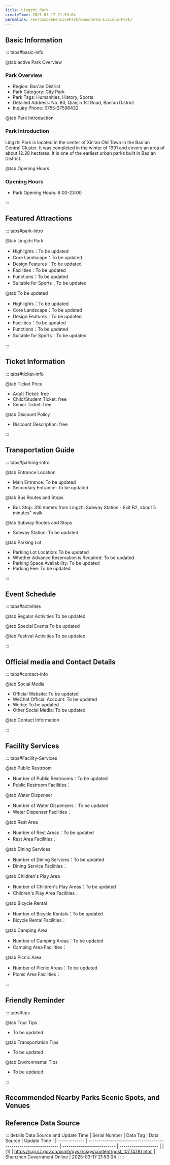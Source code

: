 ```yaml
---
title: Lingzhi Park
createTime: 2025-03-17 21:53:04
permalink: /en/ComprehensivePark/Ganoderma-Lucidum-Park/
---
```



<script setup>
import ImageSwiper from '/.vuepress/theme/components/ImageSwiper.vue'
// 轮播图数据
const swiperItems = [
    {
                link: 'https://cgj.sz.gov.cn/img/4/4005/4005759/10774781.jpg',
                title: 'Lingzhi Park',
                description: '',
                author: 'Shenzhen Government Online',
                date: '2025/03/17'
                },
  {
                link: 'https://cgj.sz.gov.cn/img/4/4005/4005759/10774781.jpg',
                title: 'Lingzhi Park',
                description: '',
                author: 'Shenzhen Government Online',
                date: '2025/03/17'
                }
]
// 配置项
const swiperConfig = {
  height: 500,
  showInfo: true
}
</script>
<!-- 轮播图组件 -->
<ImageSwiper :items="swiperItems" :config="swiperConfig" />



## Basic Information

::: tabs#basic-info

@tab:active Park Overview
### Park Overview
- Region: Bao'an District
- Park Category: City Park
- Park Tags: Humanities, History, Sports
- Detailed Address: No. 80, Qianjin 1st Road, Bao'an District
- Inquiry Phone: 0755-27596432

@tab Park Introduction
### Park Introduction
 Lingzhi Park is located in the center of Xin'an Old Town in the Bao'an Central Cluster. It was completed in the winter of 1991 and covers an area of about 12.28 hectares. It is one of the earliest urban parks built in Bao'an District.


@tab Opening Hours
### Opening Hours
- Park Opening Hours: 6:00-23:00

:::

## Featured Attractions

::: tabs#park-intro

@tab Lingzhi Park
<ImageCard
image="https://cgj.sz.gov.cn/images/index20230710_1.png"
    title="Lingzhi Park"
    description="There is a special Lingzhi attraction in the park. Lingzhi is closely related to the filial piety culture handed down by the ancestors of Shanghe Village, so Lingzhi Park has great historical and cultural spiritual significance."
    date=""
    author="Shenzhen Government Online"
/>


- Highlights：To be updated
- Core Landscape：To be updated
- Design Features：To be updated
- Facilities：To be updated
- Functions：To be updated
- Suitable for Sports：To be updated

@tab To be updated
<ImageCard
image="https://cgj.sz.gov.cn/images/index20230710_1.png"
    title="Lingzhi Park"
    description="There is a special Lingzhi attraction in the park. Lingzhi is closely related to the filial piety culture handed down by the ancestors of Shanghe Village, so Lingzhi Park has great historical and cultural spiritual significance."
    date=""
    author="Shenzhen Government Online"
/>


- Highlights：To be updated
- Core Landscape：To be updated
- Design Features：To be updated
- Facilities：To be updated
- Functions：To be updated
- Suitable for Sports：To be updated

:::

## Ticket Information

::: tabs#ticket-info

@tab Ticket Price
- Adult Ticket: free
- Child/Student Ticket: free
- Senior Ticket: free

@tab Discount Policy
- Discount Description: free

:::

## Transportation Guide

::: tabs#parking-intro

@tab Entrance Location
- Main Entrance: To be updated
- Secondary Entrance: To be updated

@tab Bus Routes and Stops
- Bus Stop: 310 meters from Lingzhi Subway Station - Exit B2, about 5 minutes" walk

@tab Subway Routes and Stops
- Subway Station: To be updated

@tab Parking Lot
- Parking Lot Location: To be updated
- Whether Advance Reservation is Required: To be updated
- Parking Space Availability: To be updated
- Parking Fee: To be updated

:::

## Event Schedule

::: tabs#activities

@tab Regular Activities
To be updated

@tab Special Events
To be updated

@tab Festival Activities
To be updated

:::

## Official media and Contact Details

::: tabs#contact-info

@tab Social Media
- Official Website: To be updated
- WeChat Official Account: To be updated
- Weibo: To be updated
- Other Social Media: To be updated

@tab Contact Information

:::

## Facility Services

::: tabs#Facility-Services

@tab Public Restroom
- Number of Public Restrooms：To be updated
- Public Restroom Facilities：

@tab Water Dispenser
- Number of Water Dispensers：To be updated
- Water Dispenser Facilities：

@tab Rest Area
- Number of Rest Areas：To be updated
- Rest Area Facilities：

@tab Dining Services
- Number of Dining Services：To be updated
- Dining Service Facilities：

@tab Children's Play Area
- Number of Children's Play Areas：To be updated
- Children's Play Area Facilities：

@tab Bicycle Rental
- Number of Bicycle Rentals：To be updated
- Bicycle Rental Facilities：

@tab Camping Area
- Number of Camping Areas：To be updated
- Camping Area Facilities：

@tab Picnic Area
- Number of Picnic Areas：To be updated
- Picnic Area Facilities：

:::

## Friendly Reminder

::: tabs#tips

@tab Tour Tips
- To be updated

@tab Transportation Tips
- To be updated

@tab Environmental Tips
- To be updated

:::

## Recommended Nearby Parks Scenic Spots, and Venues

<CardGrid>
  <ImageCard
        image="https://cgj.sz.gov.cn/img/4/4005/4005763/10774786.jpg"
        title="Qilin Mountain Park (Hundred Flowers Garden)"
        description="Qilin Mountain Park was built at the end of 2008 and opened on September 28, 2009. It is a comprehensive urban park focusing on ecology and leisure, and taking "
        href="/en/ComprehensivePark/Qilinshan-Park-(Hundred-Flowers-Garden)/"
        author="Shenzhen Government Online"
        date="2025/01/02"
      />
      <ImageCard
        image="https://cgj.sz.gov.cn/img/4/4005/4005763/10774786.jpg"
        title="Qilin Mountain Park (Hundred Flowers Garden)"
        description="Qilin Mountain Park was built at the end of 2008 and opened on September 28, 2009. It is a comprehensive urban park focusing on ecology and leisure, and taking "
        href="/en/ComprehensivePark/Qilinshan-Park-(Hundred-Flowers-Garden)/"
        author="Shenzhen Government Online"
        date="2025/01/02"
      />
    </CardGrid>


## Reference Data Source

::: details Data Source and Update Time
| Serial Number | Data Tag                                                        | Data Source                | Update Time         |
| ------------- | --------------------------------------------------------------- | -------------------------- | ------------------- |
| [1]           | https://cgj.sz.gov.cn/xsmh/gysz/csgy/content/post_10774781.html | Shenzhen Government Online | 2025-03-17 21:53:04 |
:::

